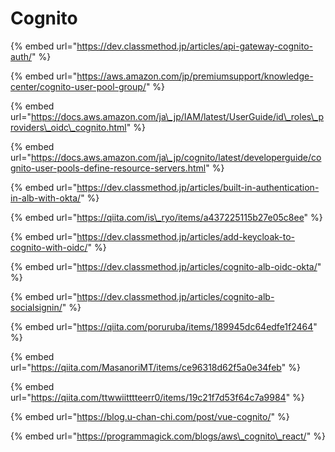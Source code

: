 # Cognito

{% embed url="https://dev.classmethod.jp/articles/api-gateway-cognito-auth/" %}

{% embed url="https://aws.amazon.com/jp/premiumsupport/knowledge-center/cognito-user-pool-group/" %}

{% embed url="https://docs.aws.amazon.com/ja\_jp/IAM/latest/UserGuide/id\_roles\_providers\_oidc\_cognito.html" %}

{% embed url="https://docs.aws.amazon.com/ja\_jp/cognito/latest/developerguide/cognito-user-pools-define-resource-servers.html" %}



{% embed url="https://dev.classmethod.jp/articles/built-in-authentication-in-alb-with-okta/" %}

{% embed url="https://qiita.com/is\_ryo/items/a437225115b27e05c8ee" %}

{% embed url="https://dev.classmethod.jp/articles/add-keycloak-to-cognito-with-oidc/" %}

{% embed url="https://dev.classmethod.jp/articles/cognito-alb-oidc-okta/" %}

{% embed url="https://dev.classmethod.jp/articles/cognito-alb-socialsignin/" %}



{% embed url="https://qiita.com/poruruba/items/189945dc64edfe1f2464" %}



{% embed url="https://qiita.com/MasanoriMT/items/ce96318d62f5a0e34feb" %}

{% embed url="https://qiita.com/ttwwiitttteerr0/items/19c21f7d53f64c7a9984" %}

{% embed url="https://blog.u-chan-chi.com/post/vue-cognito/" %}

{% embed url="https://programmagick.com/blogs/aws\_cognito\_react/" %}



